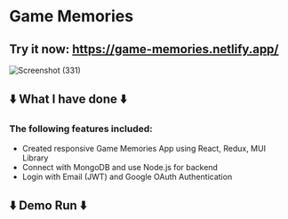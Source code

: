 # Game Memories
## Try it now: https://game-memories.netlify.app/

![Screenshot (331)](https://user-images.githubusercontent.com/79184498/179881642-1068020d-f832-448a-9de0-56d7974285e2.png)


## ⬇️ What I have done ⬇️
### The following features included:
- Created responsive Game Memories App using React, Redux, MUI Library
- Connect with MongoDB and use Node.js for backend
- Login with Email (JWT) and Google OAuth Authentication

## ⬇️ Demo Run ⬇️ 
